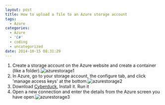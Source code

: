 ```yaml
---
layout: post
title: How to upload a file to an Azure storage account
tags:
  - Azure
categories:
  - Azure
  - 'C#'
  - coding
  - uncategorized
date: 2014-10-15 08:31:29
---
```


1.  Create a storage account on the Azure website and create a container (like a folder).![azurestorage1](azurestorage1.png)
2.  In Azure, go to your storage account, the configure tab, and click 'manage access keys' at the bottom.![azurestorage2](azurestorage2.png)
3.  Download [Cyberduck.](https://cyberduck.io/ "Cyberduck") Install it. Run it
4.  Open a new connection and enter the details from the Azure screen you have open.![azurestorage3](azurestorage3.png)

